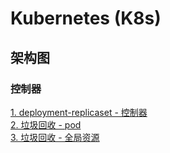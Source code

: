 # Kubernetes (K8s)

## 架构图

### 控制器
[1. deployment-replicaset - 控制器](./IMAGES/controller-deployment-replicaset.jpg)  
[2. 垃圾回收 - pod](./IMAGES/pod垃圾回收.jpg)  
[3. 垃圾回收 - 全局资源](./IMAGES/resources-gc.jpg)  
